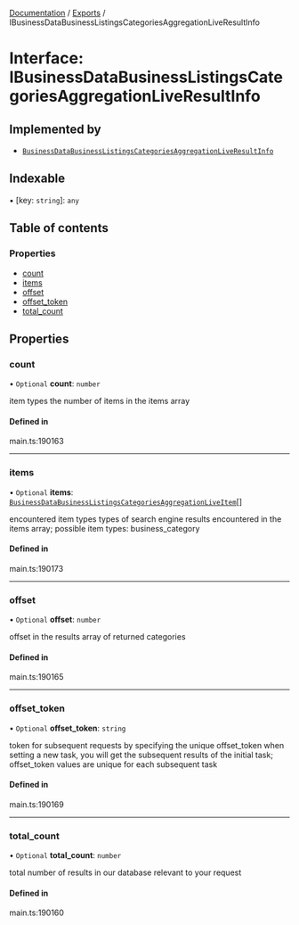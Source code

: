 [Documentation](../README.md) / [Exports](../modules.md) / IBusinessDataBusinessListingsCategoriesAggregationLiveResultInfo

# Interface: IBusinessDataBusinessListingsCategoriesAggregationLiveResultInfo

## Implemented by

- [`BusinessDataBusinessListingsCategoriesAggregationLiveResultInfo`](../classes/BusinessDataBusinessListingsCategoriesAggregationLiveResultInfo.md)

## Indexable

▪ [key: `string`]: `any`

## Table of contents

### Properties

- [count](IBusinessDataBusinessListingsCategoriesAggregationLiveResultInfo.md#count)
- [items](IBusinessDataBusinessListingsCategoriesAggregationLiveResultInfo.md#items)
- [offset](IBusinessDataBusinessListingsCategoriesAggregationLiveResultInfo.md#offset)
- [offset\_token](IBusinessDataBusinessListingsCategoriesAggregationLiveResultInfo.md#offset_token)
- [total\_count](IBusinessDataBusinessListingsCategoriesAggregationLiveResultInfo.md#total_count)

## Properties

### count

• `Optional` **count**: `number`

item types
the number of items in the items array

#### Defined in

main.ts:190163

___

### items

• `Optional` **items**: [`BusinessDataBusinessListingsCategoriesAggregationLiveItem`](../classes/BusinessDataBusinessListingsCategoriesAggregationLiveItem.md)[]

encountered item types
types of search engine results encountered in the items array;
possible item types: business_category

#### Defined in

main.ts:190173

___

### offset

• `Optional` **offset**: `number`

offset in the results array of returned categories

#### Defined in

main.ts:190165

___

### offset\_token

• `Optional` **offset\_token**: `string`

token for subsequent requests
by specifying the unique offset_token when setting a new task, you will get the subsequent results of the initial task;
offset_token values are unique for each subsequent task

#### Defined in

main.ts:190169

___

### total\_count

• `Optional` **total\_count**: `number`

total number of results in our database relevant to your request

#### Defined in

main.ts:190160
